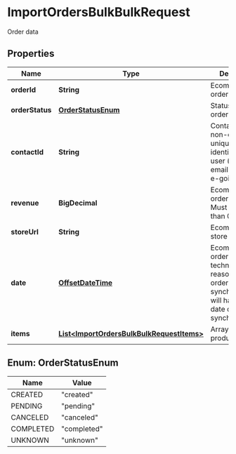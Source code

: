 

# ImportOrdersBulkBulkRequest

Order data

## Properties

| Name | Type | Description | Notes |
|------------ | ------------- | ------------- | -------------|
|**orderId** | **String** | Ecommerce order id |  |
|**orderStatus** | [**OrderStatusEnum**](#OrderStatusEnum) | Status of the order |  [optional] |
|**contactId** | **String** | Contact ID is any non-empty unique string identifying the user (such as an email address or e-goi uid) |  |
|**revenue** | **BigDecimal** | Ecommerce order revenue. Must be greater than 0. |  |
|**storeUrl** | **String** | Ecommerce store url |  |
|**date** | [**OffsetDateTime**](OffsetDateTime.md) | Ecommerce order date (For technical reasons, all orders synchronized will have the date of synchronization.) |  |
|**items** | [**List&lt;ImportOrdersBulkBulkRequestItems&gt;**](ImportOrdersBulkBulkRequestItems.md) | Array of ordered products |  |



## Enum: OrderStatusEnum

| Name | Value |
|---- | -----|
| CREATED | &quot;created&quot; |
| PENDING | &quot;pending&quot; |
| CANCELED | &quot;canceled&quot; |
| COMPLETED | &quot;completed&quot; |
| UNKNOWN | &quot;unknown&quot; |



